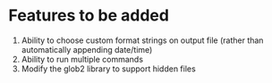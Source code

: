 # Features to be added

1. Ability to choose custom format strings on output file (rather than automatically appending date/time)
2. Ability to run multiple commands
3. Modify the glob2 library to support hidden files
